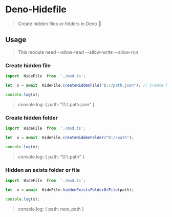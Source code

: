 # Deno-Hidefile
>Create hidden files or folders in Deno 🦕

## Usage
>This module need --allow-read --allow-write --allow-run

### Create hidden file

```ts
import  HideFile  from  './mod.ts';

let  x = await  HideFile.createHiddenFile("D://path.json"); // Create hidden file

console.log(x);
```

> console.log: { path: "D:\\.path.json" }

### Create hidden folder

```ts
import  HideFile  from  './mod.ts';

let  x = await  HideFile.createHiddenFolder("D://path");

console.log(x);
```

> console.log: { path: "D:\\.path" }

### Hidden an exists folder or file

```ts
import  HideFile  from  './mod.ts';

let  x = await  HideFile.hiddenExistsFolderOrFile(path);

console.log(x);
```

> console.log: { path: new_path }